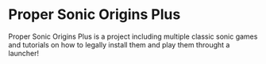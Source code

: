 # Proper Sonic Origins Plus

Proper Sonic Origins Plus is a project including multiple classic sonic games and tutorials on how to legally install them and play them throught a launcher!
